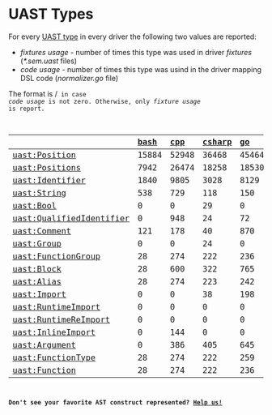 <!-- Code generated by 'make types' DO NOT EDIT. -->
# UAST Types

For every [UAST type](semantic-uast.md#types)
in every driver the following two values are reported:
 - _fixtures usage_  - number of times this type was used in driver _fixtures_ (_*.sem.uast_ files)
 - _code usage_ - number of times this type was usind in the driver mapping DSL code (_normalizer.go_ file)

The format is _<fixtures usage>_/_<code usage>_ in case _code usage_ is not zero.
Otherwise, only _fixture usage_ is report.

|                         |[bash](https://github.com/bblfsh/bash-driver)|[cpp](https://github.com/bblfsh/cpp-driver)|[csharp](https://github.com/bblfsh/csharp-driver)|[go](https://github.com/bblfsh/go-driver)|[java](https://github.com/bblfsh/java-driver)|[javascript](https://github.com/bblfsh/javascript-driver)|[php](https://github.com/bblfsh/php-driver)|[python](https://github.com/bblfsh/python-driver)|[ruby](https://github.com/bblfsh/ruby-driver)|[typescript](https://github.com/bblfsh/typescript-driver)|
| :---------------------- | :-- | :-- | :-- | :-- | :-- | :-- | :-- | :-- | :-- | :-- |
|[uast:Position](https://godoc.org/github.com/bblfsh/sdk/uast#Position)| 15884 | 52948 | 36468 | 45464 | 12684 | 69088 | 9738 | 16924 | 7992 | 2348 |
|[uast:Positions](https://godoc.org/github.com/bblfsh/sdk/uast#Positions)| 7942 | 26474 | 18258 | 18530 | 6342 | 34580 | 6557 | 11319 | 3996 | 1174 |
|[uast:Identifier](https://godoc.org/github.com/bblfsh/sdk/uast#Identifier)| 1840 | 9805 | 3028 | 8129 | 2043 | 11817 | 2097 | 4758 | 1683 | 0 |
|[uast:String](https://godoc.org/github.com/bblfsh/sdk/uast#String)| 538 | 729 | 118 | 150 | 21 | 670 | 299 | 429 | 267 | 0 |
|[uast:Bool](https://godoc.org/github.com/bblfsh/sdk/uast#Bool)| 0 | 0 | 29 | 0 | 0 | 0 | 0 | 34 | 55 | 0 |
|[uast:QualifiedIdentifier](https://godoc.org/github.com/bblfsh/sdk/uast#QualifiedIdentifier)| 0 | 948 | 24 | 72 | 36 | 0 | 30 | 18 | 0 | 0 |
|[uast:Comment](https://godoc.org/github.com/bblfsh/sdk/uast#Comment)| 121 | 178 | 40 | 870 | 60 | 1986 | 146 | 331 | 6 | 0 |
|[uast:Group](https://godoc.org/github.com/bblfsh/sdk/uast#Group)| 0 | 0 | 24 | 0 | 12 | 0 | 0 | 3 | 0 | 0 |
|[uast:FunctionGroup](https://godoc.org/github.com/bblfsh/sdk/uast#FunctionGroup)| 28 | 274 | 222 | 236 | 120 | 36 | 54 | 202 | 114 | 0 |
|[uast:Block](https://godoc.org/github.com/bblfsh/sdk/uast#Block)| 28 | 600 | 322 | 765 | 369 | 1352 | 411 | 202 | 326 | 0 |
|[uast:Alias](https://godoc.org/github.com/bblfsh/sdk/uast#Alias)| 28 | 274 | 223 | 242 | 120 | 74 | 84 | 217 | 114 | 0 |
|[uast:Import](https://godoc.org/github.com/bblfsh/sdk/uast#Import)| 0 | 0 | 38 | 198 | 13 | 35 | 0 | 0 | 0 | 0 |
|[uast:RuntimeImport](https://godoc.org/github.com/bblfsh/sdk/uast#RuntimeImport)| 0 | 0 | 0 | 0 | 0 | 0 | 29 | 66 | 12 | 0 |
|[uast:RuntimeReImport](https://godoc.org/github.com/bblfsh/sdk/uast#RuntimeReImport)| 0 | 0 | 0 | 0 | 0 | 0 | 7 | 0 | 0 | 0 |
|[uast:InlineImport](https://godoc.org/github.com/bblfsh/sdk/uast#InlineImport)| 0 | 144 | 0 | 0 | 0 | 0 | 0 | 0 | 0 | 0 |
|[uast:Argument](https://godoc.org/github.com/bblfsh/sdk/uast#Argument)| 0 | 386 | 405 | 645 | 94 | 71 | 234 | 478 | 166 | 0 |
|[uast:FunctionType](https://godoc.org/github.com/bblfsh/sdk/uast#FunctionType)| 28 | 274 | 222 | 259 | 120 | 36 | 54 | 202 | 114 | 0 |
|[uast:Function](https://godoc.org/github.com/bblfsh/sdk/uast#Function)| 28 | 274 | 222 | 236 | 120 | 36 | 54 | 202 | 114 | 0 |

**Don't see your favorite AST construct represented? [Help us!](../join-the-community.md)**
